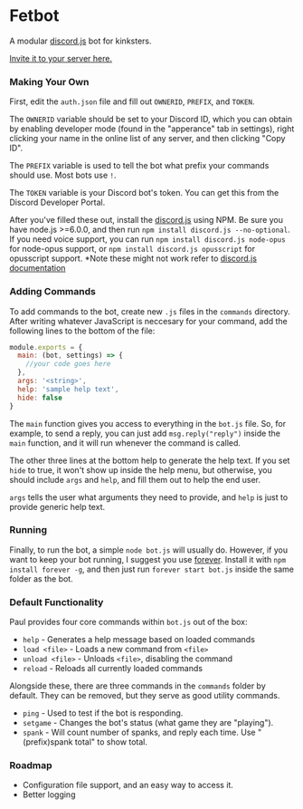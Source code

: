 # Fetbot

A  modular [discord.js](https://github.com/hydrabolt/discord.js/) bot for kinksters.

[Invite it to your server here.](https://discordapp.com/oauth2/authorize?client_id=366398630577569792&scope=bot&permissions=72704)

### Making Your Own

First, edit the `auth.json` file and fill out `OWNERID`, `PREFIX`, and `TOKEN`. 

The `OWNERID` variable should be set to your Discord ID, which you can obtain by enabling developer mode (found in the "apperance" tab in settings), right clicking your name in the online list of any server, and then clicking "Copy ID".

The `PREFIX` variable is used to tell the bot what prefix your commands should use. Most bots use `!`.

The `TOKEN` variable is your Discord bot's token. You can get this from the Discord Developer Portal.

After you've filled these out, install the [discord.js](https://github.com/hydrabolt/discord.js/) using NPM. Be sure you have node.js >=6.0.0, and then run `npm install discord.js --no-optional`. 
If you need voice support, you can run `npm install discord.js node-opus` for node-opus support, or `npm install discord.js opusscript` for opusscript support. *Note these might not work refer to [discord.js documentation](https://discord.js.org/#/docs/main/stable/general/welcome)

### Adding Commands

To add commands to the bot, create new `.js` files in the `commands` directory. After writing whatever JavaScript is neccesary for your command, add the following lines to the bottom of the file:

```javascript
module.exports = {
  main: (bot, settings) => {
	//your code goes here
  },
  args: '<string>',
  help: 'sample help text',
  hide: false
}
```
The `main` function gives you access to everything in the `bot.js` file. So, for example, to send a reply, you can just add `msg.reply("reply")` inside the `main` function, and it will run whenever the command is called.

The other three lines at the bottom help to generate the help text. If you set `hide` to true, it won't show up inside the help menu, but otherwise, you should include `args` and `help`, and fill them out to help the end user.

`args` tells the user what arguments they need to provide, and `help` is just to provide generic help text.

### Running

Finally, to run the bot, a simple `node bot.js` will usually do. However, if you want to keep your bot running, I suggest you use [forever](https://github.com/foreverjs/forever). Install it with `npm install forever -g`, and then just run `forever start bot.js` inside the same folder as the bot.

### Default Functionality

Paul provides four core commands within `bot.js` out of the box:

* `help` - Generates a help message based on loaded commands
* `load <file>` - Loads a new command from `<file>`
* `unload <file>` - Unloads `<file>`, disabling the command
* `reload` - Reloads all currently loaded commands

Alongside these, there are three commands in the `commands` folder by default. They can be removed, but they serve as good utility commands.

* `ping` - Used to test if the bot is responding.
* `setgame` - Changes the bot's status (what game they are "playing").
* `spank` - Will count number of spanks, and reply each time. Use "(prefix)spank total" to show total.

### Roadmap

* Configuration file support, and an easy way to access it.
* Better logging
